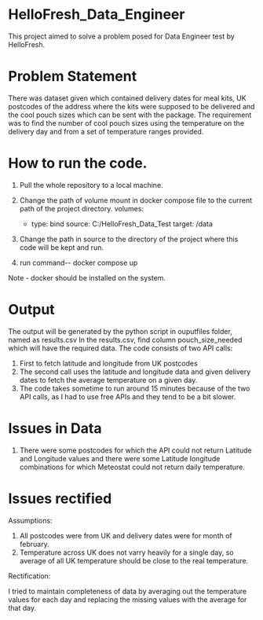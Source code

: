 # HelloFresh_Data_Engineer
This project aimed to solve a problem posed for Data Engineer test by HelloFresh.

# Problem Statement

There was dataset given which contained delivery dates for meal kits, UK postcodes of the address where the kits were supposed to be delivered and the cool pouch sizes which can be sent with the package. The requirement was to find the number of cool pouch sizes using the temperature on the delivery day and from a set of temperature ranges provided.

# How to run the code.

1. Pull the whole repository to a local machine.
2. Change the path of volume mount in docker compose file to the current path of the project directory.
    volumes:
      - type: bind
        source: C:/HelloFresh_Data_Test
        target: /data
        
3. Change the path in source to the directory of the project where this code will be kept and run.  
3. run command-- docker compose up

Note - docker should be installed on the system. 

# Output

The output will be generated by the python script in ouputfiles folder, named as results.csv
In the results.csv, find column pouch_size_needed which will have the required data.
The code consists of two API calls: 
1. First to fetch latitude and longitude from UK postcodes
2. The second call uses the latitude and longitude data and given delivery dates to fetch the average temperature on a given day.
3. The code takes sometime to run around 15 minutes because of the two API calls, as I had to use free APIs and they tend to be a bit slower.

# Issues in Data

1. There were some postcodes for which the API could not return Latitude and Longitude values and there were some Latitude longitude combinations for which Meteostat could not return daily temperature.

# Issues rectified

Assumptions:

1. All postcodes were from UK and delivery dates were for month of february. 
2. Temperature across UK does not varry heavily for a single day, so average of all UK temperature should be close to the real temperature.

Rectification:

I tried to maintain completeness of data by averaging out the temperature values for each day and replacing the missing values with the average for that day.



